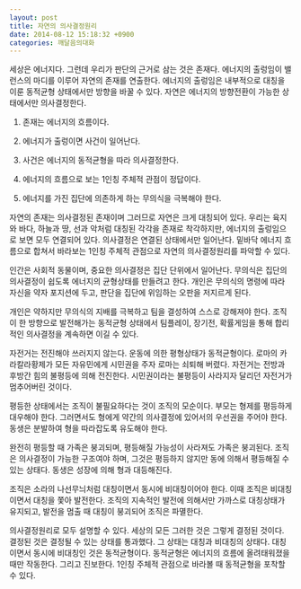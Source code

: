 ```yaml
---
layout: post
title: 자연의 의사결정원리
date: 2014-08-12 15:18:32 +0900
categories: 깨달음의대화
---
```

세상은 에너지다. 그런데 우리가 판단의 근거로 삼는 것은 존재다. 에너지의 출렁임이 밸런스의 마디를 이루어 자연의 존재를 연출한다. 에너지의 출렁임은 내부적으로 대칭을 이룬 동적균형 상태에서만 방향을 바꿀 수 있다. 자연은 에너지의 방향전환이 가능한 상태에서만 의사결정한다. 

  


1) 존재는 에너지의 흐름이다.  
      
2) 에너지가 출렁이면 사건이 일어난다.   
      
3) 사건은 에너지의 동적균형을 따라 의사결정한다.  
      
4) 에너지의 흐름으로 보는 1인칭 주체적 관점이 정답이다.   
      
5) 에너지를 가진 집단에 의존하게 하는 무의식을 극복해야 한다. 

  


자연의 존재는 의사결정된 존재이며 그러므로 자연은 크게 대칭되어 있다. 우리는 육지와 바다, 하늘과 땅, 선과 악처럼 대칭된 각각을 존재로 착각하지만, 에너지의 출렁임으로 보면 모두 연결되어 있다. 의사결정은 연결된 상태에서만 일어난다. 밑바닥 에너지 흐름으로 합쳐서 바라보는 1인칭 주체적 관점으로 자연의 의사결정원리를 파악할 수 있다.

  


인간은 사회적 동물이며, 중요한 의사결정은 집단 단위에서 일어난다. 무의식은 집단의 의사결정이 쉽도록 에너지의 균형상태를 만들려고 한다. 개인은 무의식의 명령에 따라 자신을 약자 포지션에 두고, 판단을 집단에 위임하는 오판을 저지르게 된다. 

  


개인은 약하지만 무의식의 지배를 극복하고 팀을 결성하여 스스로 강해져야 한다. 조직이 한 방향으로 발전해가는 동적균형 상태에서 팀플레이, 장기전, 확률게임을 통해 합리적인 의사결정을 계속하면 이길 수 있다. 

  


자전거는 전진해야 쓰러지지 않는다. 운동에 의한 평형상태가 동적균형이다. 로마의 카라칼라황제가 모든 자유민에게 시민권을 주자 로마는 쇠퇴해 버렸다. 자전거는 전방과 후방간 힘의 불평등에 의해 전진한다. 시민권이라는 불평등이 사라지자 달리던 자전거가 멈추어버린 것이다. 

  


평등한 상태에서는 조직이 불필요하다는 것이 조직의 모순이다. 부모는 형제를 평등하게 대우해야 한다. 그러면서도 형에게 약간의 의사결정에 있어서의 우선권을 주어야 한다. 동생은 분발하여 형을 따라잡도록 유도해야 한다. 

  


완전히 평등할 때 가족은 붕괴되며, 평등해질 가능성이 사라져도 가족은 붕괴된다. 조직은 의사결정이 가능한 구조여야 하며, 그것은 평등하지 않지만 동에 의해서 평등해질 수 있는 상태다. 동생은 성장에 의해 형과 대등해진다. 

  


조직은 소라의 나선무늬처럼 대칭이면서 동시에 비대칭이어야 한다. 이때 조직은 비대칭이면서 대칭을 쫓아 발전한다. 조직의 지속적인 발전에 의해서만 가까스로 대칭상태가 유지되고, 발전을 멈출 때 대칭이 붕괴되어 조직은 파멸한다.

  


의사결정원리로 모두 설명할 수 있다. 세상의 모든 그러한 것은 그렇게 결정된 것이다. 결정된 것은 결정될 수 있는 상태를 통과했다. 그 상태는 대칭과 비대칭의 상태다. 대칭이면서 동시에 비대칭인 것은 동적균형이다. 동적균형은 에너지의 흐름에 올려태워졌을때만 작동한다. 그리고 진보한다. 1인칭 주체적 관점으로 바라볼 때 동적균형을 포착할 수 있다.